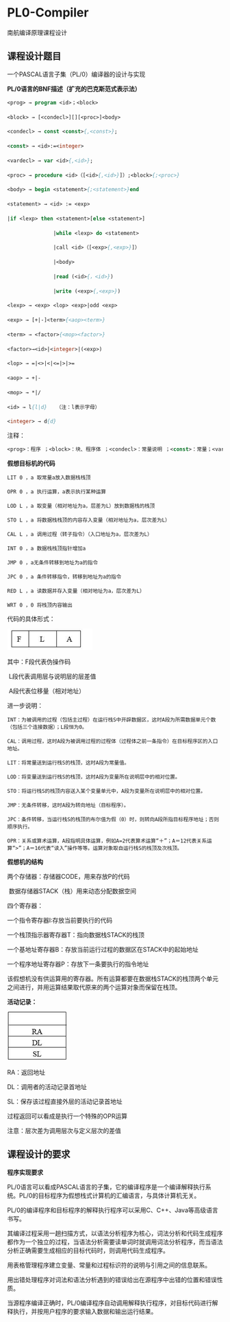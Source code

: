 # PL0-Compiler

南航编译原理课程设计

## **课程设计题目**

一个PASCAL语言子集（PL/0）编译器的设计与实现

 **PL/0语言的BNF描述（扩充的巴克斯范式表示法）**

```pascal
<prog> → program <id>；<block>

<block> → [<condecl>][][<proc>]<body>

<condecl> → const <const>{,<const>};

<const> → <id>:=<integer>

<vardecl> → var <id>{,<id>};

<proc> → procedure <id>（[<id>{,<id>}]）;<block>{;<proc>}

<body> → begin <statement>{;<statement>}end

<statement> → <id> := <exp>               

|if <lexp> then <statement>[else <statement>]

               |while <lexp> do <statement>

               |call <id>（[<exp>{,<exp>}]）

               |<body>

               |read (<id>{，<id>})

               |write (<exp>{,<exp>})

<lexp> → <exp> <lop> <exp>|odd <exp>

<exp> → [+|-]<term>{<aop><term>}

<term> → <factor>{<mop><factor>}

<factor>→<id>|<integer>|(<exp>)

<lop> → =|<>|<|<=|>|>=

<aop> → +|-

<mop> → *|/

<id> → l{l|d}   （注：l表示字母）

<integer> → d{d}
```

注释：

```pascal
<prog>：程序 ；<block>：块、程序体 ；<condecl>：常量说明 ；<const>：常量；<vardecl>：变量说明 ；<proc>：分程序 ； <body>：复合语句 ；<statement>：语句；<exp>：表达式 ；<lexp>：条件 ；<term>：项 ； <factor>：因子 ；<aop>：加法运算符；<mop>：乘法运算符； <lop>：关系运算符。
```

**假想目标机的代码**

```
LIT 0 ，a 取常量a放入数据栈栈顶

OPR 0 ，a 执行运算，a表示执行某种运算

LOD L ，a 取变量（相对地址为a，层差为L）放到数据栈的栈顶

STO L ，a 将数据栈栈顶的内容存入变量（相对地址为a，层次差为L）

CAL L ，a 调用过程（转子指令）（入口地址为a，层次差为L）

INT 0 ，a 数据栈栈顶指针增加a

JMP 0 ，a无条件转移到地址为a的指令

JPC 0 ，a 条件转移指令，转移到地址为a的指令

RED L ，a 读数据并存入变量（相对地址为a，层次差为L）

WRT 0 ，0 将栈顶内容输出
```

代码的具体形式：

![1](./image/1.jpg)

其中：F段代表伪操作码

​           L段代表调用层与说明层的层差值

​           A段代表位移量（相对地址）

进一步说明：

```
INT：为被调用的过程（包括主过程）在运行栈S中开辟数据区，这时A段为所需数据单元个数（包括三个连接数据）；L段恒为0。

CAL：调用过程，这时A段为被调用过程的过程体（过程体之前一条指令）在目标程序区的入口地址。

LIT：将常量送到运行栈S的栈顶，这时A段为常量值。

LOD：将变量送到运行栈S的栈顶，这时A段为变量所在说明层中的相对位置。

STO：将运行栈S的栈顶内容送入某个变量单元中，A段为变量所在说明层中的相对位置。

JMP：无条件转移，这时A段为转向地址（目标程序）。

JPC：条件转移，当运行栈S的栈顶的布尔值为假（0）时，则转向A段所指目标程序地址；否则顺序执行。

OPR：关系或算术运算，A段指明具体运算，例如A=2代表算术运算“＋”；A＝12代表关系运算“>”；A＝16代表“读入”操作等等。运算对象取自运行栈S的栈顶及次栈顶。
```

**假想机的结构**

两个存储器：存储器CODE，用来存放P的代码

​                      数据存储器STACK（栈）用来动态分配数据空间

四个寄存器：

一个指令寄存器I:存放当前要执行的代码

一个栈顶指示器寄存器T：指向数据栈STACK的栈顶

一个基地址寄存器B：存放当前运行过程的数据区在STACK中的起始地址

一个程序地址寄存器P：存放下一条要执行的指令地址

该假想机没有供运算用的寄存器。所有运算都要在数据栈STACK的栈顶两个单元之间进行，并用运算结果取代原来的两个运算对象而保留在栈顶。

**活动记录：**

![2](./image/2.jpg)

RA：返回地址

DL：调用者的活动记录首地址

SL：保存该过程直接外层的活动记录首地址

过程返回可以看成是执行一个特殊的OPR运算

注意：层次差为调用层次与定义层次的差值

## 课程设计的要求

**程序实现要求**

PL/0语言可以看成PASCAL语言的子集，它的编译程序是一个编译解释执行系统。PL/0的目标程序为假想栈式计算机的汇编语言，与具体计算机无关。

PL/0的编译程序和目标程序的解释执行程序可以采用C、C++、Java等高级语言书写。

其编译过程采用一趟扫描方式，以语法分析程序为核心，词法分析和代码生成程序都作为一个独立的过程，当语法分析需要读单词时就调用词法分析程序，而当语法分析正确需要生成相应的目标代码时，则调用代码生成程序。

用表格管理程序建立变量、常量和过程标识符的说明与引用之间的信息联系。

用出错处理程序对词法和语法分析遇到的错误给出在源程序中出错的位置和错误性质。

当源程序编译正确时，PL/0编译程序自动调用解释执行程序，对目标代码进行解释执行，并按用户程序的要求输入数据和输出运行结果。

